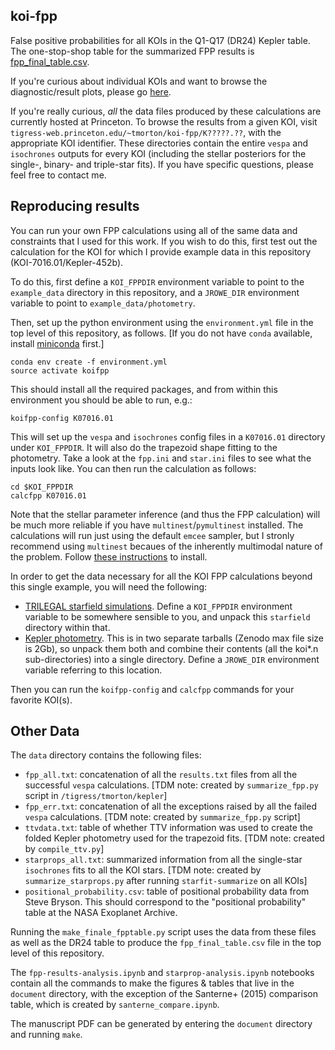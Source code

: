 ## koi-fpp
False positive probabilities for all KOIs in the Q1-Q17 (DR24) Kepler table.
The one-stop-shop table for the summarized FPP results is [fpp_final_table.csv](https://raw.githubusercontent.com/timothydmorton/koi-fpp/master/fpp_final_table.csv).

If you're curious about individual KOIs and want to browse the diagnostic/result
plots, please go [here](http://phn14.astro.princeton.edu/koi-fpp).

If you're really curious, *all* the data files produced by these
 calculations are currently hosted at Princeton.  To browse the
 results from a given KOI, visit
 `tigress-web.princeton.edu/~tmorton/koi-fpp/K?????.??`, with the
 appropriate KOI identifier.  These directories contain the entire
 `vespa` and `isochrones` outputs for every KOI (including the stellar
 posteriors for the single-, binary- and triple-star fits).  If you
 have specific questions, please feel free to contact me.

Reproducing results
----------

You can run your own FPP calculations using all of the same
data and constraints that I used for this work.  If you wish to 
do this, first test out the calculation for the KOI for which I 
provide example data in this repository (KOI-7016.01/Kepler-452b).

To do this, first define a `KOI_FPPDIR` environment variable to
point to the `example_data` directory in this repository, and a 
`JROWE_DIR` environment variable to point to `example_data/photometry`.

Then, set up the python environment using the `environment.yml` file in the top
level of this repository, as follows.  [If you do not have `conda` available, install [miniconda](http://conda.pydata.org/docs/install/quick.html) first.] 

    conda env create -f environment.yml
    source activate koifpp

This should install all the required packages, and from within this environment you should be able to run, e.g.:

    koifpp-config K07016.01

This will set up the `vespa` and `isochrones` config files in a
`K07016.01` directory under `KOI_FPPDIR`.  It will also do the
trapezoid shape fitting to the photometry.  Take a look at the
`fpp.ini` and `star.ini` files to see what the inputs look like.  You
can then run the calculation as follows:

    cd $KOI_FPPDIR
    calcfpp K07016.01

Note that the stellar parameter inference (and thus the FPP
calculation) will be much more reliable if you have
`multinest`/`pymultinest` installed.  The calculations will run just
using the default `emcee` sampler, but I stronly recommend using
`multinest` becaues of the inherently multimodal nature of the
problem.  Follow [these
instructions](http://astrobetter.com/wiki/MultiNest+Installation+Notes)
to install.

In order to get the data necessary for all the KOI FPP calculations beyond 
this single example, you will need the following:

* [TRILEGAL starfield simulations](https://zenodo.org/record/108768/).  Define a `KOI_FPPDIR` environment variable to be somewhere sensible to you, and unpack this `starfield` directory within that.
* [Kepler photometry](https://zenodo.org/record/50147).  This is in two separate tarballs (Zenodo max file size is 2Gb), so unpack them both and combine their contents (all the koi*.n sub-directories) into a single directory.  Define a `JROWE_DIR` environment variable referring to this location.

Then you can run the `koifpp-config` and `calcfpp` commands for your favorite KOI(s).

Other Data
------

The `data` directory contains the following files:

* `fpp_all.txt`: concatenation of all the `results.txt` files from
all the successful `vespa` calculations. [TDM note: created by 
`summarize_fpp.py` script in `/tigress/tmorton/kepler`]
* `fpp_err.txt`: concatenation of all the exceptions raised by all
the failed `vespa` calculations. [TDM note: created by 
`summarize_fpp.py` script]
* `ttvdata.txt`: table of whether TTV information was used
to create the folded Kepler photometry used for the trapezoid fits.
[TDM note: created by `compile_ttv.py`]
* `starprops_all.txt`: summarized information from all the single-star
`isochrones` fits to all the KOI stars. [TDM note: created by `summarize_starprops.py`
after running `starfit-summarize` on all KOIs]
* `positional_probability.csv`: table of positional probability
data from Steve Bryson.  This should correspond to the "positional
probability" table at the NASA Exoplanet Archive.

Running the `make_finale_fpptable.py` script uses the data from these files
as well as the DR24 table to produce the `fpp_final_table.csv` file in the top
level of this repository.

The `fpp-results-analysis.ipynb` and `starprop-analysis.ipynb` notebooks
contain all the commands to make the figures & tables that live in
the `document` directory, with the exception of the Santerne+ (2015)
comparison table, which is created by `santerne_compare.ipynb`.

The manuscript PDF can be generated by entering the `document` directory
and running `make`.

